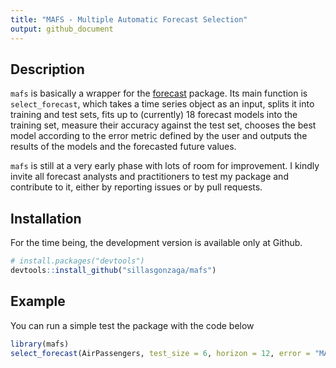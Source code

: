 ```yaml
---
title: "MAFS - Multiple Automatic Forecast Selection"
output: github_document
---
```


## Description

`mafs` is basically a wrapper for the [forecast](https://github.com/robjhyndman/forecast) package. Its main function is `select_forecast`, which takes a time series object as an input, splits it into training and test sets, fits up to (currently) 18 forecast models into the training set, measure their accuracy against the test set, chooses the best model according to the error metric defined by the user and outputs the results of the models and the forecasted future values.  

`mafs` is still at a very early phase with lots of room for improvement. I kindly invite all forecast analysts and practitioners to test my package and contribute to it, either by reporting issues or by pull requests. 

## Installation

For the time being, the development version is available only at Github.

``` r
# install.packages("devtools")
devtools::install_github("sillasgonzaga/mafs")
```

## Example

You can run a simple test the package with the code below

``` r
library(mafs)
select_forecast(AirPassengers, test_size = 6, horizon = 12, error = "MAPE")
```
